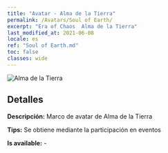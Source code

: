 ```yaml
---
title: "Avatar - Alma de la Tierra"
permalink: /Avatars/Soul of Earth/
excerpt: "Era of Chaos  Alma de la Tierra"
last_modified_at: 2021-06-08
locale: es
ref: "Soul of Earth.md"
toc: false
classes: wide
---
```

 ![Alma de la Tierra](/images/a/avatarFrame_53.png)

## Detalles

 **Descripción:** Marco de avatar de Alma de la Tierra 

 **Tips:** Se obtiene mediante la participación en eventos 

 **Is available:**  - 

